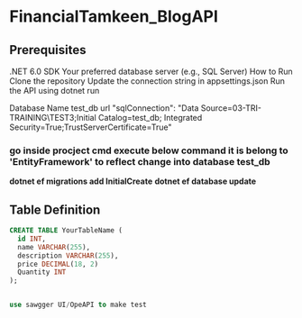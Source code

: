 # FinancialTamkeen_BlogAPI
## Prerequisites
.NET 6.0 SDK
Your preferred database server (e.g., SQL Server)
How to Run
Clone the repository
Update the connection string in appsettings.json
Run the API using dotnet run

Database Name test_db
url 
"sqlConnection": "Data Source=03-TRI-TRAINING\\TEST3;Initial Catalog=test_db; Integrated Security=True;TrustServerCertificate=True"

### go inside procject cmd execute below command it is belong to 'EntityFramework' to reflect change into database test_db

 **dotnet ef migrations add InitialCreate** 
**dotnet ef database update** 

## Table Definition
```sql
CREATE TABLE YourTableName (
  id INT,
  name VARCHAR(255),
  description VARCHAR(255),
  price DECIMAL(18, 2)
  Quantity INT
);


use sawgger UI/OpeAPI to make test 
